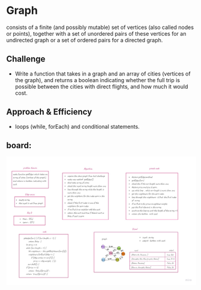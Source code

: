 # Graph
consists of a finite (and possibly mutable) set of vertices (also called nodes or points), together with a set of unordered pairs of these vertices for an undirected graph or a set of ordered pairs for a directed graph.


## Challenge
* Write a function that takes in a graph and an array of cities (vertices of the graph), and returns a boolean indicating whether the full trip is possible between the cities with direct flights, and how much it would cost.


## Approach & Efficiency
* loops (while, forEach) and conditional statements.



## board:

![img](../../../assets/getEdgs.jpg)
